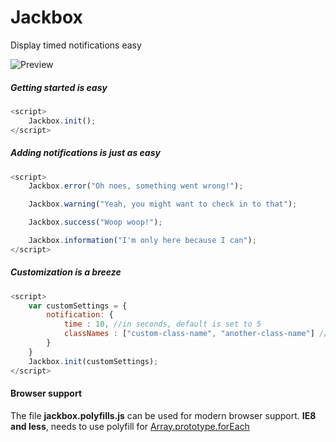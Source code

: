 # Jackbox
Display timed notifications easy


![Preview](https://github.com/ja1984/jackbox/blob/master/preview.gif)


##### Getting started is easy

```javascript
<script>
    Jackbox.init();
</script>
```

##### Adding notifications is just as easy
```javascript
<script>
    Jackbox.error("Oh noes, something went wrong!");

    Jackbox.warning("Yeah, you might want to check in to that");

    Jackbox.success("Woop woop!");

    Jackbox.information("I'm only here because I can");
</script>
```

##### Customization is a breeze
```javascript
<script>
    var customSettings = {
        notification: {
            time : 10, //in seconds, default is set to 5
            classNames : ["custom-class-name", "another-class-name"] //Array of classes
        }
    }
    Jackbox.init(customSettings);
</script>
```

#### Browser support
The file **jackbox.polyfills.js** can be used for modern browser support. 
**IE8 and less**, needs to use polyfill for [Array.prototype.forEach](https://developer.mozilla.org/en-US/docs/Web/JavaScript/Reference/Global_Objects/Array/forEach)
